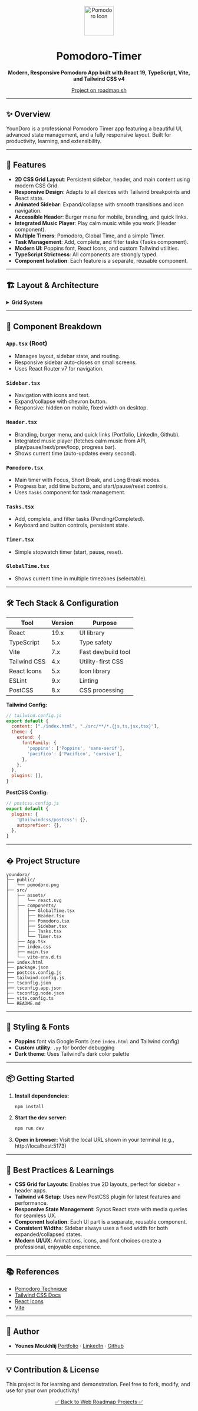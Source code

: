 


<div align="center">
  <img src="youndoro/public/pomodoro.png" width="80" alt="Pomodoro Icon" />

  <h1>Pomodoro-Timer</h1>
  <p><b>Modern, Responsive Pomodoro App built with React 19, TypeScript, Vite, and Tailwind CSS v4</b></p>
  <a href="https://roadmap.sh/projects/pomodoro-timer">Project on roadmap.sh</a>
</div>

---

## ✨ Overview

YounDoro is a professional Pomodoro Timer app featuring a beautiful UI, advanced state management, and a fully responsive layout. Built for productivity, learning, and extensibility.

---

## 🚀 Features

- **2D CSS Grid Layout**: Persistent sidebar, header, and main content using modern CSS Grid.
- **Responsive Design**: Adapts to all devices with Tailwind breakpoints and React state.
- **Animated Sidebar**: Expand/collapse with smooth transitions and icon navigation.
- **Accessible Header**: Burger menu for mobile, branding, and quick links.
- **Integrated Music Player**: Play calm music while you work (Header component).
- **Multiple Timers**: Pomodoro, Global Time, and a simple Timer.
- **Task Management**: Add, complete, and filter tasks (Tasks component).
- **Modern UI**: Poppins font, React Icons, and custom Tailwind utilities.
- **TypeScript Strictness**: All components are strongly typed.
- **Component Isolation**: Each feature is a separate, reusable component.

---

## 🏗️ Layout & Architecture

<details>
<summary><b>Grid System</b></summary>

```tsx
<div className='w-full h-full grid grid-cols-[15%_85%] grid-rows-[7%_93%] md:grid-cols-[250px_1fr] md:grid-rows-[7%_93%]'>
```

| Area     | Desktop (md+)         | Mobile (sm)         |
|----------|-----------------------|---------------------|
| Sidebar  | 250px (15%)           | Hidden              |
| Header   | 7%                    | 7%                  |
| Content  | 1fr (85%)             | 1fr                 |

**Visual:**

```
┌───────────────┬────────────────────────────┐
│   Sidebar     │         Header             │
├───────────────┼────────────────────────────┤
│   Sidebar     │         Content            │
└───────────────┴────────────────────────────┘
```

**Breakpoints:**
- `sm`: 640px
- `md`: 768px
- `lg`: 1024px
- `xl`: 1280px
- `2xl`: 1536px
</details>

---

## 🧩 Component Breakdown

### `App.tsx` (Root)
- Manages layout, sidebar state, and routing.
- Responsive sidebar auto-closes on small screens.
- Uses React Router v7 for navigation.

### `Sidebar.tsx`
- Navigation with icons and text.
- Expand/collapse with chevron button.
- Responsive: hidden on mobile, fixed width on desktop.

### `Header.tsx`
- Branding, burger menu, and quick links (Portfolio, LinkedIn, Github).
- Integrated music player (fetches calm music from API, play/pause/next/prev/loop, progress bar).
- Shows current time (auto-updates every second).

### `Pomodoro.tsx`
- Main timer with Focus, Short Break, and Long Break modes.
- Progress bar, add time buttons, and start/pause/reset controls.
- Uses `Tasks` component for task management.

### `Tasks.tsx`
- Add, complete, and filter tasks (Pending/Completed).
- Keyboard and button controls, persistent state.

### `Timer.tsx`
- Simple stopwatch timer (start, pause, reset).

### `GlobalTime.tsx`
- Shows current time in multiple timezones (selectable).

---

## 🛠️ Tech Stack & Configuration

| Tool            | Version      | Purpose                                  |
|-----------------|-------------|------------------------------------------|
| React           | 19.x        | UI library                               |
| TypeScript      | 5.x         | Type safety                              |
| Vite            | 7.x         | Fast dev/build tool                      |
| Tailwind CSS    | 4.x         | Utility-first CSS                        |
| React Icons     | 5.x         | Icon library                             |
| ESLint          | 9.x         | Linting                                  |
| PostCSS         | 8.x         | CSS processing                           |

**Tailwind Config:**
```js
// tailwind.config.js
export default {
  content: ["./index.html", "./src/**/*.{js,ts,jsx,tsx}"],
  theme: {
    extend: {
      fontFamily: {
        'poppins': ['Poppins', 'sans-serif'],
        'pacifico': ['Pacifico', 'cursive'],
      },
    },
  },
  plugins: [],
}
```

**PostCSS Config:**
```js
// postcss.config.js
export default {
  plugins: {
    '@tailwindcss/postcss': {},
    autoprefixer: {},
  },
}
```

---

## � Project Structure

```text
youndoro/
├── public/
│   └── pomodoro.png
├── src/
│   ├── assets/
│   │   └── react.svg
│   ├── components/
│   │   ├── GlobalTime.tsx
│   │   ├── Header.tsx
│   │   ├── Pomodoro.tsx
│   │   ├── Sidebar.tsx
│   │   ├── Tasks.tsx
│   │   └── Timer.tsx
│   ├── App.tsx
│   ├── index.css
│   ├── main.tsx
│   └── vite-env.d.ts
├── index.html
├── package.json
├── postcss.config.js
├── tailwind.config.js
├── tsconfig.json
├── tsconfig.app.json
├── tsconfig.node.json
├── vite.config.ts
└── README.md
```

---

## 🎨 Styling & Fonts

- **Poppins** font via Google Fonts (see `index.html` and Tailwind config)
- **Custom utility**: `.yy` for border debugging
- **Dark theme**: Uses Tailwind's dark color palette

---

## 📦 Getting Started

1. **Install dependencies:**
   ```bash
   npm install
   ```
2. **Start the dev server:**
   ```bash
   npm run dev
   ```
3. **Open in browser:**
   Visit the local URL shown in your terminal (e.g., http://localhost:5173)

---

## 🧠 Best Practices & Learnings

- **CSS Grid for Layouts**: Enables true 2D layouts, perfect for sidebar + header apps.
- **Tailwind v4 Setup**: Uses new PostCSS plugin for latest features and performance.
- **Responsive State Management**: Syncs React state with media queries for seamless UX.
- **Component Isolation**: Each UI part is a separate, reusable component.
- **Consistent Widths**: Sidebar always uses a fixed width for both expanded/collapsed states.
- **Modern UI/UX**: Animations, icons, and font choices create a professional, enjoyable experience.

---

## 📚 References

- [Pomodoro Technique](https://en.wikipedia.org/wiki/Pomodoro_Technique)
- [Tailwind CSS Docs](https://tailwindcss.com/docs/installation)
- [React Icons](https://react-icons.github.io/react-icons/)
- [Vite](https://vitejs.dev/)

---

## 👤 Author

- **Younes Moukhlij**
  [Portfolio](https://github.com/YounesMoukhlij/) · [LinkedIn](https://linkedin.com/in/YounesMoukhlij/) · [Github](https://github.com/YounesMoukhlij/)

---

## 💡 Contribution & License

This project is for learning and demonstration. Feel free to fork, modify, and use for your own productivity!

<div align="center">
  <a href="https://github.com/YounesMoukhlij/web-roadmap-projects">✅ Back to Web Roadmap Projects ✅</a>
</div>
